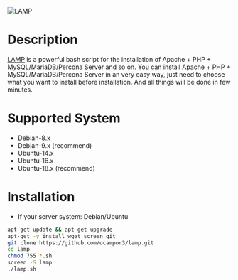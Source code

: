 ![LAMP](conf/lamp.png)

Description
===========
[LAMP](https://lamp.sh/) is a powerful bash script for the installation of Apache + PHP + MySQL/MariaDB/Percona Server and so on. You can install Apache + PHP + MySQL/MariaDB/Percona Server in an very easy way, just need to choose what you want to install before installation. And all things will be done in few minutes.

Supported System
===============
- Debian-8.x
- Debian-9.x (recommend)
- Ubuntu-14.x
- Ubuntu-16.x
- Ubuntu-18.x (recommend)

Installation
============

- If your server system: Debian/Ubuntu
```bash
apt-get update && apt-get upgrade
apt-get -y install wget screen git
git clone https://github.com/ocampor3/lamp.git
cd lamp
chmod 755 *.sh
screen -S lamp
./lamp.sh
```



